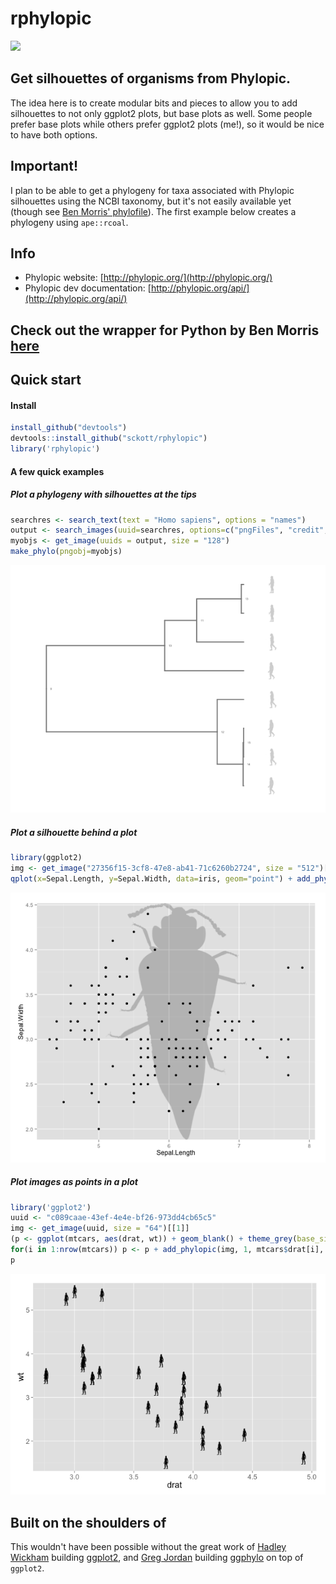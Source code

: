 rphylopic
=======

![](http://phylopic.org/assets/images/submissions/bedd622a-4de2-4067-8c70-4aa44326d229.128.png)

## Get silhouettes of organisms from Phylopic.

The idea here is to create modular bits and pieces to allow you to add silhouettes to not only ggplot2 plots, but base plots as well. Some people prefer base plots while others prefer ggplot2 plots (me!), so it would be nice to have both options.

## Important!

I plan to be able to get a phylogeny for taxa associated with Phylopic silhouettes  using the NCBI taxonomy, but it's not easily available yet (though see [Ben Morris' phylofile](https://github.com/bendmorris/python-phylopic)). The first example below creates a phylogeny using `ape::rcoal`.

## Info
+ Phylopic website: [http://phylopic.org/](http://phylopic.org/)
+ Phylopic dev documentation: [http://phylopic.org/api/](http://phylopic.org/api/)

## Check out the wrapper for Python by Ben Morris [here](https://github.com/bendmorris/python-phylopic)

## Quick start

#### Install

```r
install_github("devtools")
devtools::install_github("sckott/rphylopic")
library('rphylopic')
```

#### A few quick examples

##### Plot a phylogeny with silhouettes at the tips

```r
searchres <- search_text(text = "Homo sapiens", options = "names")
output <- search_images(uuid=searchres, options=c("pngFiles", "credit", "canonicalName"))
myobjs <- get_image(uuids = output, size = "128")
make_phylo(pngobj=myobjs)
```

![phylo](inst/assets/img/readme_image.png)


##### Plot a silhouette behind a plot

```r
library(ggplot2)
img <- get_image("27356f15-3cf8-47e8-ab41-71c6260b2724", size = "512")[[1]]
qplot(x=Sepal.Length, y=Sepal.Width, data=iris, geom="point") + add_phylopic(img)
```

![phylo1](inst/assets/img/img_behind_plot.png)

##### Plot images as points in a plot

```r
library('ggplot2')
uuid <- "c089caae-43ef-4e4e-bf26-973dd4cb65c5"
img <- get_image(uuid, size = "64")[[1]]
(p <- ggplot(mtcars, aes(drat, wt)) + geom_blank() + theme_grey(base_size=18))
for(i in 1:nrow(mtcars)) p <- p + add_phylopic(img, 1, mtcars$drat[i], mtcars$wt[i], ysize = 0.3)
p
```

![phylo2](inst/assets/img/img_as_points.png)

## Built on the shoulders of

This wouldn't have been possible without the great work of [Hadley Wickham](http://had.co.nz/) building [ggplot2](https://github.com/hadley/ggplot2), and [Greg Jordan](https://github.com/gjuggler) building [ggphylo](https://github.com/gjuggler/ggphylo) on top of `ggplot2`.
